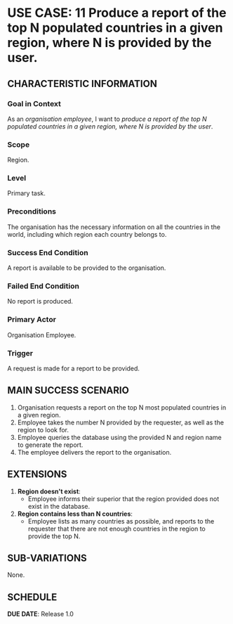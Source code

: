 # USE CASE: 11 Produce a report of the top N populated countries in a given region, where N is provided by the user.

## CHARACTERISTIC INFORMATION

### Goal in Context

As an *organisation employee*, I want to *produce a report of the top N populated countries in a given region, where N is provided by the user*.

### Scope

Region.

### Level

Primary task.

### Preconditions

The organisation has the necessary information on all the countries in the world, including which region each country belongs to.

### Success End Condition

A report is available to be provided to the organisation.

### Failed End Condition

No report is produced.

### Primary Actor

Organisation Employee.

### Trigger

A request is made for a report to be provided.

## MAIN SUCCESS SCENARIO

1. Organisation requests a report on the top N most populated countries in a given region.
2. Employee takes the number N provided by the requester, as well as the region to look for.
3. Employee queries the database using the provided N and region name to generate the report.
4. The employee delivers the report to the organisation.

## EXTENSIONS

1. **Region doesn't exist**:
   - Employee informs their superior that the region provided does not exist in the database.
2. **Region contains less than N countries**:
   - Employee lists as many countries as possible, and reports to the requester that there are not enough countries in the region to provide the top N.

## SUB-VARIATIONS

None.

## SCHEDULE

**DUE DATE**: Release 1.0